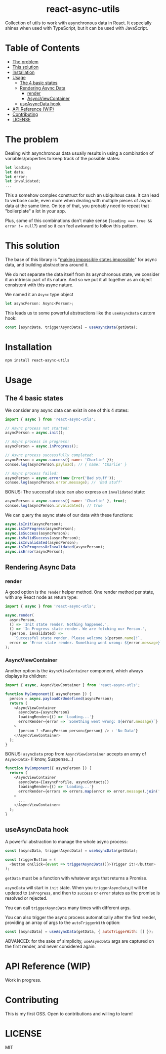 <h1 align="center">react-async-utils</h1>
Collection of utils to work with asynchronous data in React. It especially shines when used with TypeScript, but it can be used with JavaScript.

# Table of Contents

- [The problem](#the-problem)
- [This solution](#this-solution)
- [Installation](#installation)
- [Usage](#usage)
  - [ The 4 basic states](#the-4-basic-states)
  - [Rendering Async Data](#rendering-async-data)
    - [render](#render)
    - [AsyncViewContainer](#AsyncViewContainer)
  - [useAsyncData hook](#useAsyncData-hook)
- [API Reference (WIP)](<#api-reference-(wip)>)
- [Contributing](#contributing)
- [LICENSE](#license)

# The problem

Dealing with asynchronous data usually results in using a combination of variables/properties to keep track of the possible states:

```javascript
let loading;
let data;
let error;
let invalidated;
...
```

This a somehow complex construct for such an ubiquitous case. It can lead to verbose code, even more when dealing with multiple pieces of async data at the same time. On top of that, you probably need to repeat that "boilerplate" a lot in your app.

Plus, some of this combinations don't make sense (`loading === true && error != null`?) and so it can feel awkward to follow this pattern.

# This solution

The base of this library is "[making impossible states impossible](https://blog.kentcdodds.com/make-impossible-states-impossible-cf85b97795c1)" for async data, and building abstractions around it.

We do not separate the data itself from its asynchronous state, we consider it an intrinsic part of its nature. And so we put it all together as an object consistent with this async nature.

We named it an `Async` type object

```typescript
let asyncPerson: Async<Person>;
```

This leads us to some powerful abstractions like the `useAsyncData` custom hook:

```javascript
const [asyncData, triggerAsyncData] = useAsyncData(getData);
```

# Installation

```bash
npm install react-async-utils
```

# Usage

## The 4 basic states

We consider any async data can exist in one of this 4 states:

```javascript
import { async } from 'react-async-utls';

// Async process not started:
asyncPerson = async.init();

// Async process in progress:
asyncPerson = async.inProgress();

// Async process successfully completed:
asyncPerson = async.success({ name: 'Charlie' });
consoe.log(asyncPerson.payload); // { name: 'Charlie' }

// Async process failed:
asyncPerson = async.error(new Error('Bad stuff'));
consoe.log(asyncPerson.error.message); // 'Bad stuff'
```

BONUS: The successful state can also express an `invalidated` state:

```javascript
asyncPerson = async.success({ name: 'Charlie' }, true);
consoe.log(asyncPerson.invalidated); // true
```

We can query the async state of our data with these functions:

```javascript
async.isInit(asyncPerson);
async.isInProgress(asyncPerson);
async.isSuccess(asyncPerson);
async.isValidSuccess(asyncPerson);
async.isInvalidated(asyncPerson);
async.isInProgressOrInvalidated(asyncPerson);
async.isError(asyncPerson);
```

## Rendering Async Data

### render

A good option is the `render` helper method. One render method per state, with any React node as return type:

```javascript
import { async } from 'react-async-utls';

async.render(
  asyncPerson,
  () => 'Init state render. Nothing happened.',
  () => 'In Progress state render. We are fetching our Person.',
  (person, invalidated) =>
    `Successful state render. Please welcome ${person.name}!`,
  error => `Error state render. Something went wrong: ${error.message}`,
);
```

### AsyncViewContainer

Another option is the `AsyncViewContainer` component, which always displays its children:

```javascript
import { async, AsyncViewContainer } from 'react-async-utls';

function MyComponent({ asyncPerson }) {
  person = async.payloadOrUndefined(asyncPerson);
  return (
    <AsyncViewContainer
      asyncData={asyncPerson}
      loadingRender={() => 'Loading...'}
      errorRender={error => `Something went wrong: ${error.message}`}
    >
      {person ? <FancyPerson person={person} /> : 'No Data'}
    </AsyncViewContainer>
  );
}
```

BONUS: `asyncData` prop from `AsyncViewContainer` accepts an array of `Async<Data>` (I know, Suspense...)

```javascript
function MyComponent({ asyncPerson }) {
  return (
    <AsyncViewContainer
      asyncData={[asyncProfile, asyncContacts]}
      loadingRender={() => 'Loading...'}
      errorRender={errors => errors.map(error => error.message).join(' AND ')}
    >
      ...
    </AsyncViewContainer>
  );
}
```

## useAsyncData hook

A powerful abstraction to manage the whole async process:

```javascript
const [asyncData, triggerAsyncData] = useAsyncData(getData);

const triggerButton = (
  <button onClick={event => triggerAsyncData()}>Trigger it!</button>
);
```

`getData` must be a function with whatever args that returns a Promise.

`asyncData` will start in `init` state. When you `triggerAsyncData`,it will be updated to `inProgress`, and then to `success` or `error` states as the promise is resolved or rejected.

You can call `triggerAsyncData` many times with different args.

You can also trigger the async process automatically after the first render, providing an array of args to the `autoTriggerWith` option:

```javascript
const [asyncData] = useAsyncData(getData, { autoTriggerWith: [] });
```

ADVANCED: for the sake of simplicity, `useAsyncData` args are captured on the first render, and never considered again.

# API Reference (WIP)

Work in progress.

# Contributing

This is my first OSS. Open to contributions and willing to learn!

# LICENSE

MIT
